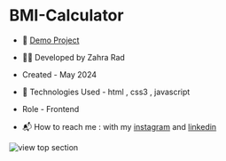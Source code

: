 # BMI-Calculator
 
- 📎 [Demo Project](https://zahra-rad.github.io/BMI-Calculator/)

- 👩‍💻 Developed by Zahra Rad

- Created - May 2024

- 🔧 Technologies Used - html , css3 , javascript

- Role - Frontend

- 📬 How to reach me : with my [instagram](https://www.instagram.com/zahra.rad_dev?utm_source=qr&igsh=MW1rN2kzcDdpcmNocA==) and [linkedin](https://www.linkedin.com/in/zahra-kaboodvandi-rad-87b12021b?utm_source=share&utm_campaign=share_via&utm_content=profile&utm_medium=android_app)

![view top section](https://github.com/Zahra-Rad/BMI-Calculator/assets/118894293/76cfa1d0-5aaa-40ad-bed9-e40a8a1a664a)
